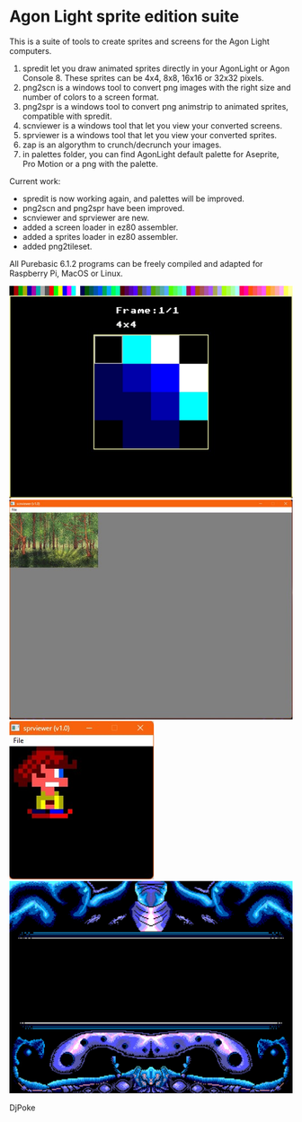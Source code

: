# Agon Light sprite edition suite

This is a suite of tools to create sprites and screens for the Agon Light computers.

1) spredit let you draw animated sprites directly in your AgonLight or Agon Console 8. These sprites can be 4x4, 8x8, 16x16 or 32x32 pixels.
2) png2scn is a windows tool to convert png images with the right size and number of colors to a screen format.
3) png2spr is a windows tool to convert png animstrip to animated sprites, compatible with spredit.
4) scnviewer is a windows tool that let you view your converted screens.
5) sprviewer is a windows tool that let you view your converted sprites.
6) zap is an algorythm to crunch/decrunch your images.
7) in palettes folder, you can find AgonLight default palette for Aseprite, Pro Motion or a png with the palette.


Current work:
* spredit is now working again, and palettes will be improved.
* png2scn and png2spr have been improved.
* scnviewer and sprviewer are new.
* added a screen loader in ez80 assembler.
* added a sprites loader in ez80 assembler.
* added png2tileset.

All Purebasic 6.1.2 programs can be freely compiled and adapted for Raspberry Pi, MacOS or Linux.

[![screenshot1](spredit/screenshot1.jpg)](https://www.youtube.com/watch?v=1h2SRFGVKBo)
![screenshot2](scnviewer/screenshot2.jpg)
![screenshot3](sprviewer/screenshot3.jpg)
![screenshot4](uncrunch/screenshot4.jpg)


DjPoke
